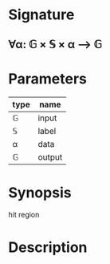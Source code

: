 # Signature
## ∀α: 𝔾 × 𝕊 × α ⟶ 𝔾

# Parameters

| type | name |
|------|------|
|𝔾|input|
|𝕊|label|
|α|data|
|𝔾|output|

# Synopsis
hit region

# Description
